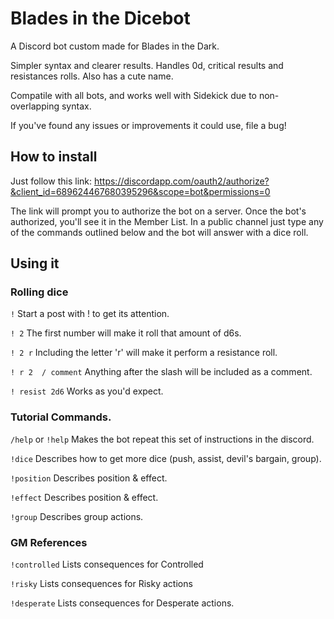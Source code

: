 # Blades in the Dicebot
A Discord bot custom made for Blades in the Dark.

Simpler syntax and clearer results.
Handles 0d, critical results and resistances rolls.
Also has a cute name.

Compatile with all bots, and works well with Sidekick due to non-overlapping syntax.

If you've found any issues or improvements it could use, file a bug!

## How to install

Just follow this link:
https://discordapp.com/oauth2/authorize?&client_id=689624467680395296&scope=bot&permissions=0

The link will prompt you to authorize the bot on a server. Once the bot's authorized, you'll see it in the Member List. In a public channel just type any of the commands outlined below and the bot will answer with a dice roll.

## Using it

### Rolling dice

`!`  Start a post with ! to get its attention.

`! 2` The first number will make it roll that amount of d6s.

`! 2 r` Including the letter 'r' will make it perform a resistance roll.

`! r 2  / comment` Anything after the slash will be included as a comment.

`! resist 2d6` Works as you'd expect.

### Tutorial Commands.

`/help` or `!help` Makes the bot repeat this set of instructions in the discord. 

`!dice` Describes how to get more dice (push, assist, devil's bargain, group).

`!position` Describes position & effect.

`!effect` Describes position & effect.

`!group` Describes group actions.

### GM References

`!controlled` Lists consequences for Controlled

`!risky` Lists consequences for Risky actions 

`!desperate` Lists consequences for Desperate actions. 
